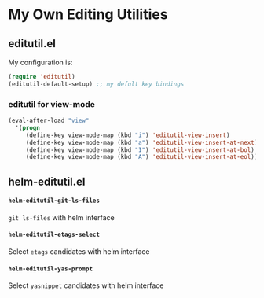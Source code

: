 # My Own Editing Utilities

## editutil.el

My configuration is:

```lisp
(require 'editutil)
(editutil-default-setup) ;; my defult key bindings
```

### editutil for view-mode

```lisp
(eval-after-load "view"
  '(progn
     (define-key view-mode-map (kbd "i") 'editutil-view-insert)
     (define-key view-mode-map (kbd "a") 'editutil-view-insert-at-next)
     (define-key view-mode-map (kbd "I") 'editutil-view-insert-at-bol)
     (define-key view-mode-map (kbd "A") 'editutil-view-insert-at-eol)))
```

## helm-editutil.el

#### `helm-editutil-git-ls-files`

`git ls-files` with helm interface

#### `helm-editutil-etags-select`

Select `etags` candidates with helm interface

#### `helm-editutil-yas-prompt`

Select `yasnippet` candidates with helm interface
